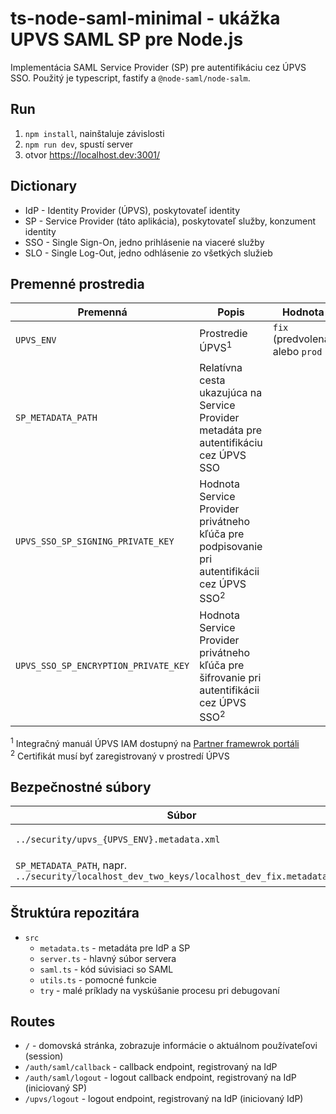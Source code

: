 # ts-node-saml-minimal - ukážka UPVS SAML SP pre Node.js

Implementácia SAML Service Provider (SP) pre autentifikáciu cez ÚPVS SSO. Použitý je typescript, fastify a `@node-saml/node-salm`.

## Run

1. `npm install`, nainštaluje závislosti
2. `npm run dev`, spustí server
3. otvor https://localhost.dev:3001/

## Dictionary

- IdP - Identity Provider (ÚPVS), poskytovateľ identity
- SP - Service Provider (táto aplikácia), poskytovateľ služby, konzument identity
- SSO - Single Sign-On, jedno prihlásenie na viaceré služby
- SLO - Single Log-Out, jedno odhlásenie zo všetkých služieb

## Premenné prostredia

| Premenná                             | Popis                                                                                                  | Hodnota                         |
| ------------------------------------ | ------------------------------------------------------------------------------------------------------ | ------------------------------- |
| `UPVS_ENV`                           | Prostredie ÚPVS<sup>1</sup>                                                                            | `fix` (predvolená) alebo `prod` |
| `SP_METADATA_PATH`                   | Relatívna cesta ukazujúca na Service Provider metadáta pre autentifikáciu cez ÚPVS SSO                 |
| `UPVS_SSO_SP_SIGNING_PRIVATE_KEY`    | Hodnota Service Provider privátneho kľúča pre podpisovanie pri autentifikácii cez ÚPVS SSO<sup>2</sup> |
| `UPVS_SSO_SP_ENCRYPTION_PRIVATE_KEY` | Hodnota Service Provider privátneho kľúča pre šifrovanie pri autentifikácii cez ÚPVS SSO<sup>2</sup>   |

<sup>1</sup> Integračný manuál ÚPVS IAM dostupný na [Partner framewrok portáli](https://kp.gov.sk/pf)  
<sup>2</sup> Certifikát musí byť zaregistrovaný v prostredí ÚPVS

## Bezpečnostné súbory

| Súbor                                                                                         | Popis                    |
| --------------------------------------------------------------------------------------------- | ------------------------ |
| `../security/upvs_{UPVS_ENV}.metadata.xml`                                                    | Metadáta IdP<sup>1</sup> |
| `SP_METADATA_PATH`, napr. `../security/localhost_dev_two_keys/localhost_dev_fix.metadata.xml` | Metadáta SP<sup>1</sup>  |

## Štruktúra repozitára

- `src`
  - `metadata.ts` - metadáta pre IdP a SP
  - `server.ts` - hlavný súbor servera
  - `saml.ts` - kód súvisiaci so SAML
  - `utils.ts` - pomocné funkcie
  - `try` - malé príklady na vyskúšanie procesu pri debugovaní

## Routes

- `/` - domovská stránka, zobrazuje informácie o aktuálnom používateľovi (session)
- `/auth/saml/callback` - callback endpoint, registrovaný na IdP
- `/auth/saml/logout` - logout callback endpoint, registrovaný na IdP (iniciovaný SP)
- `/upvs/logout` - logout endpoint, registrovaný na IdP (iniciovaný IdP)
